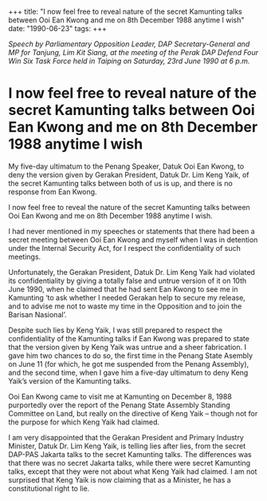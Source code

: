 +++ 
title: "I now feel free to reveal nature of the secret Kamunting talks between Ooi Ean Kwong and me on 8th December 1988 anytime I wish"
date: "1990-06-23"
tags:
+++

_Speech by Parliamentary Opposition Leader, DAP Secretary-General and MP for Tanjung, Lim Kit Siang, at the meeting of the Perak DAP Defend Four Win Six Task Force held in Taiping on Saturday, 23rd June 1990 at 6 p.m._

# I now feel free to reveal nature of the secret Kamunting talks between Ooi Ean Kwong and me on 8th December 1988 anytime I wish

My five-day ultimatum to the Penang Speaker, Datuk Ooi Ean Kwong, to deny the version given by Gerakan President, Datuk Dr. Lim Keng Yaik, of the secret Kamunting talks between both of us is up, and there is no response from Ean Kwong.</u>

I now feel free to reveal the nature of the secret Kamunting talks between Ooi Ean Kwong and me on 8th December 1988 anytime I wish.

I had never mentioned in my speeches or statements that there had been a secret meeting between Ooi Ean Kwong and myself when I was in detention under the Internal Security Act, for I respect the confidentiality of such meetings.

Unfortunately, the Gerakan President, Datuk Dr. Lim Keng Yaik had violated its confidentiality by giving a totally false and untrue version of it on 10th June 1990, when he claimed that he had sent Ean Kwong to see me in Kamunting ‘to ask whether I needed Gerakan help to secure my release, and to advise me not to waste my time in the Opposition and to join the Barisan Nasional’.

Despite such lies by Keng Yaik, I was still prepared to respect the confidentiality of the Kamunting talks if Ean Kwong was prepared to state that the version given by Keng Yaik was untrue and a sheer fabrication. I gave him two chances to do so, the first time in the Penang State Asembly on June 11 (for which, he got me suspended from the Penang Assembly), and the second time, when I gave him a five-day ultimatum to deny Keng Yaik’s version of the Kamunting talks.

Ooi Ean Kwong came to visit me at Kamunting on December 8, 1988 purportedly over the report of the Penang State Assembly Standing Committee on Land, but really on the directive of Keng Yaik – though not for the purpose for which Keng Yaik had claimed.

I am very disappointed that the Gerakan President and Primary Industry Minister, Datuk Dr. Lim Keng Yaik, is telling lies after lies, from the secret DAP-PAS Jakarta talks to the secret Kamunting talks. The differences was that there was no secret Jakarta talks, while there were secret Kamunting talks, except that they were not about what Keng Yaik had claimed. I am not surprised that Keng Yaik is now claiming that as a Minister, he has a constitutional right to lie.
 
